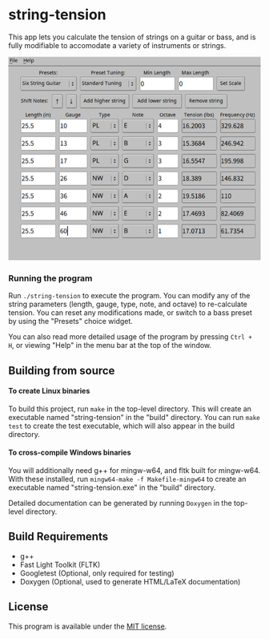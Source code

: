 # string-tension
This app lets you calculate the tension of strings on a guitar or bass, and is fully modifiable to accomodate a variety of instruments or strings.

![Screenshot of the program](docs/img/screen.webp)

### Running the program
Run `./string-tension` to execute the program. You can modify any of the string parameters (length, gauge, type, note, and octave) to re-calculate tension. You can reset any modifications made, or switch to a bass preset by using the "Presets" choice widget.

You can also read more detailed usage of the program by pressing `Ctrl + H`, or viewing "Help" in the menu bar at the top of the window.

## Building from source
#### To create Linux binaries

To build this project, run `make` in the top-level directory. This will create an executable named "string-tension" in the "build" directory. You can run `make test` to create the test executable, which will also appear in the build directory.

#### To cross-compile Windows binaries

You will additionally need g++ for mingw-w64, and fltk built for mingw-w64. With these installed, run `mingw64-make -f Makefile-mingw64` to create an executable named "string-tension.exe" in the "build" directory.


Detailed documentation can be generated by running `Doxygen` in the top-level directory.

## Build Requirements
- g++
- Fast Light Toolkit (FLTK)
- Googletest (Optional, only required for testing)
- Doxygen (Optional, used to generate HTML/LaTeX documentation)

## License
This program is available under the [MIT license](https://github.com/AaronAyub/string-tension/blob/main/LICENSE).
